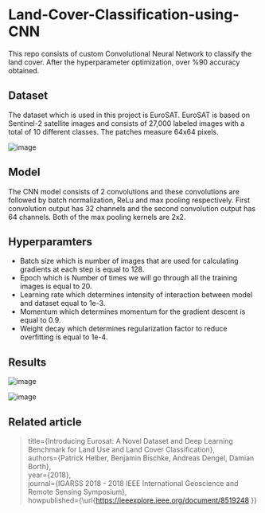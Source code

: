 # Land-Cover-Classification-using-CNN
This repo consists of custom Convolutional Neural Network to classify the land cover. After the hyperparameter optimization, over %90 accuracy obtained.

## Dataset
The dataset which is used in this project is EuroSAT. EuroSAT is based on Sentinel-2 satellite images and consists of 27,000 labeled images with a total of 10 different classes. The patches measure 64x64 pixels. 

![image](https://user-images.githubusercontent.com/86148100/191494250-70323f3b-c815-4045-b572-42be4bc0db36.png)


## Model 
The CNN model consists of 2 convolutions and these convolutions are followed by batch normalization, ReLu and max pooling respectively. First convolution output has 32 channels and the second convolution output has 64 channels. Both of the max pooling kernels are 2x2.

## Hyperparamters
- Batch size which is number of images that are used for calculating gradients at each step is equal to 128.
- Epoch which is Number of times we will go through all the training images is equal to 20.
- Learning rate which determines intensity of interaction between model and dataset equal to 1e-3.
- Momentum which determines momentum for the gradient descent is equal to 0.9.
- Weight decay which determines regularization factor to reduce overfitting is equal to 1e-4.

## Results
![image](https://user-images.githubusercontent.com/86148100/191497528-a1e81373-da45-4625-8df9-e98fd46440fc.png)

![image](https://user-images.githubusercontent.com/86148100/191497588-9e9ff769-e7bf-4b2d-b28e-f08d8d6242d0.png)

## Related article
> title={Introducing Eurosat: A Novel Dataset and Deep Learning Benchmark for Land Use and Land Cover Classification},\
  authors={Patrick Helber, Benjamin Bischke, Andreas Dengel, Damian Borth},\
  year={2018},\
  journal={IGARSS 2018 - 2018 IEEE International Geoscience and Remote Sensing Symposium},\
  howpublished={\url{https://ieeexplore.ieee.org/document/8519248 }}
